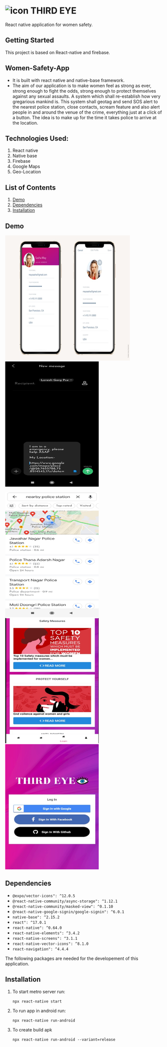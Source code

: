 # <img src= "https://i.ibb.co/QbQPgtH/eyelogo.png" alt= "icon" width=30> THIRD EYE 

React native application for women safety.

## Getting Started

This project is based on React-native and firebase.

## Women-Safety-App

- It is built with react native and native-base framework.
- The aim of our application is to make women feel as strong as ever, strong enough to fight the odds, strong enough to protect themselves against any sexual assaults. A system which shall re-establish how very gregarious mankind is. This system shall geotag and send SOS alert to the nearest police station, close contacts, scream feature and also alert people in and around the venue of the crime, everything just at a click of a button. The idea is to make up for the time it takes police to arrive at the location.

## Technologies Used:
1.	React native
2.	Native base
3.	Firebase
4.	Google Maps
5.	Geo-Location

## List of Contents
1. [Demo](#demo)
2. [Dependencies](#dependencies)
3. [Installation](#installation)

## Demo
<p float="left">
<img src="https://github.com/lovishtater/coding-wizards/blob/main/Profile.jpeg" width="400" height="400">
<img src="https://github.com/lovishtater/coding-wizards/blob/main/automaticsendlocation.jpeg" width="300" height="400">
</p>

<p float="left">
<img src="https://github.com/lovishtater/coding-wizards/blob/main/nearbypolice.jpeg" width="300" height="400">
<img src="https://github.com/lovishtater/coding-wizards/blob/main/safetyinfo.jpeg" width="300" height="400">
   <img src="https://github.com/lovishtater/coding-wizards/blob/main/login.jpeg" width="300" height="400">
</p>



## Dependencies
- `@expo/vector-icons": ^12.0.5`
- `@react-native-community/async-storage": ^1.12.1`
- `@react-native-community/masked-view": ^0.1.10`
- `@react-native-google-signin/google-signin": ^6.0.1`
- `native-base": ^2.15.2`
- `react": ^17.0.1`
- `react-native": ^0.64.0`
- `react-native-elements": ^3.4.2`
- `react-native-screens": ^3.1.1`
- `react-native-vector-icons": ^8.1.0`
- `react-navigation": ^4.4.4`

The following packages are needed for the developement of this application.

## Installation

1. To start metro server run:

   ```
   npx react-native start

   ```

2. To run app in android run:

   ```
   npx react-native run-android

   ```

3. To create build apk
   ```
   npx react-native run-android --variant=release
   ```


